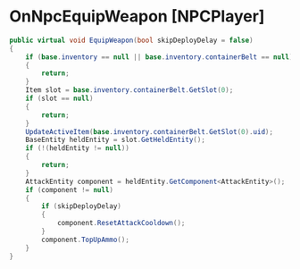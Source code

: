 <Badge type="danger" text="Carbon Compatible"/><Badge type="warning" text="Oxide Compatible"/>
# OnNpcEquipWeapon [NPCPlayer]
```csharp
public virtual void EquipWeapon(bool skipDeployDelay = false)
{
	if (base.inventory == null || base.inventory.containerBelt == null)
	{
		return;
	}
	Item slot = base.inventory.containerBelt.GetSlot(0);
	if (slot == null)
	{
		return;
	}
	UpdateActiveItem(base.inventory.containerBelt.GetSlot(0).uid);
	BaseEntity heldEntity = slot.GetHeldEntity();
	if (!(heldEntity != null))
	{
		return;
	}
	AttackEntity component = heldEntity.GetComponent<AttackEntity>();
	if (component != null)
	{
		if (skipDeployDelay)
		{
			component.ResetAttackCooldown();
		}
		component.TopUpAmmo();
	}
}

```

